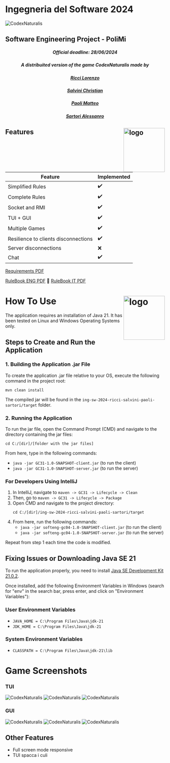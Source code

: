 # Ingegneria del Software 2024
![CodexNaturalis](./src/main/resources/it/polimi/ingsw/gc31/Images/Misc/Codex-Copertina.jpg)
## Software Engineering Project - PoliMi 
<div align="center">
    <h5> Official deadline: 28/06/2024</h1>
    <h5>A distribuited version of the game CodexNaturalis made by</h5>
    <h5><a href="https://github.com/Slaitroc">Ricci Lorenzo</a></h5>
    <h5><a href="https://github.com/salvoc02">Salvini Christian</a></h5>
    <h5><a href="https://github.com/Krotox">Paoli Matteo</a></h5>
    <h5><a href="https://github.com/AleSarto">Sartori Alessanro</a></h5>
</div>

## Features <img src="https://i.ibb.co/RzyJZXm/imp.png" align="right" alt="logo" width="130" height = "139" style = "border: none; float: right;">

| Feature | Implemented  |
| ---------------- | ---- | 
| Simplified Rules |✔️   |
| Complete Rules   |✔️   | 
| Socket and RMI   |✔️   | 
| TUI + GUI        |✔️   | 
| Multiple Games   |✔️   | 
| Resilience to clients disconnections   | ✔️   | 
| Server disconnections   | ❌   | 
| Chat   | ✔️   | 

[Requirements PDF](./documents/requirements.pdf)

[RuleBook ENG PDF](./documents/CODEX_Rulebook_EN.pdf)
🔵
[RuleBook IT PDF](./documents/CODEX_Rulebook_IT.pdf)


# How To Use <img src="https://i.ibb.co/QHmskqv/run.png" align="right" alt="logo" width="130" height = "139" style = "border: none; float: right;">   


<body>
<div class="container">
    <p>The application requires an installation of Java 21. It has been tested on Linux and Windows Operating Systems only.</p>
<h2>Steps to Create and Run the Application</h2>

<h3>1. Building the Application .jar File</h3>
<p>To create the application .jar file relative to your OS, execute the following command in the project root:</p>
<pre><code>mvn clean install</code></pre>
<p>The compiled jar will be found in the <code>ing-sw-2024-ricci-salvini-paoli-sartori/target</code> folder.</p>

<h3>2. Running the Application</h3>
<p>To run the jar file, open the Command Prompt (CMD) and navigate to the directory containing the jar files:</p>
<pre><code>cd C:/[dir]/[folder with the jar files]</code></pre>
<p>From here, type in the following commands:</p>
<ul>
    <li><code>java -jar GC31-1.0-SNAPSHOT-client.jar</code> (to run the client)</li>
    <li><code>java -jar GC31-1.0-SNAPSHOT-server.jar</code> (to run the server)</li>
</ul>

<h3>For Developers Using IntelliJ</h3>
<ol>
    <li>In IntelliJ, navigate to <code>maven -> GC31 -> Lifecycle -> Clean</code></li>
    <li>Then, go to <code>maven -> GC31 -> Lifecycle -> Package</code></li>
    <li>Open CMD and navigate to the project directory:
        <pre><code>cd C:/[dir]/ing-sw-2024-ricci-salvini-paoli-sartori/target</code></pre>
    </li>
    <li>From here, run the following commands:
        <ul>
            <li><code>java -jar softeng-gc04-1.0-SNAPSHOT-client.jar</code> (to run the client)</li>
            <li><code>java -jar softeng-gc04-1.0-SNAPSHOT-server.jar</code> (to run the server)</li>
        </ul>
    </li>
</ol>
<p>Repeat from step 1 each time the code is modified.</p>

<h2>Fixing Issues or Downloading Java SE 21</h2>
<p>To run the application properly, you need to install <a href="https://www.oracle.com/java/technologies/javase/jdk21-archive-downloads.html">Java SE Development Kit 21.0.2</a>.</p>
<p>Once installed, add the following Environment Variables in Windows (search for "env" in the search bar, press enter, and click on "Environment Variables"):</p>

<h3>User Environment Variables</h3>
<ul>
    <li><code>JAVA_HOME = C:\Program Files\Java\jdk-21</code></li>
    <li><code>JDK_HOME = C:\Program Files\Java\jdk-21</code></li>
</ul>

<h3>System Environment Variables</h3>
<ul>
    <li><code>CLASSPATH = C:\Program Files\Java\jdk-21\lib</code></li>
</ul>
</div>
</body>
</html>

# Game Screenshots
### TUI
![CodexNaturalis](./src/main/resources/it/polimi/ingsw/gc31/Images/Presentation/tuiExample1.png)
![CodexNaturalis](./src/main/resources/it/polimi/ingsw/gc31/Images/Presentation/tuiExample2.png)
![CodexNaturalis](./src/main/resources/it/polimi/ingsw/gc31/Images/Presentation/tuiExample3.png)
### GUI
![CodexNaturalis](./src/main/resources/it/polimi/ingsw/gc31/Images/Presentation/guiExample1.png)
![CodexNaturalis](./src/main/resources/it/polimi/ingsw/gc31/Images/Presentation/guiExample2.png)
![CodexNaturalis](./src/main/resources/it/polimi/ingsw/gc31/Images/Presentation/guiExample3.png)

## Other Features
* Full screen mode responsive
* TUI spacca i culi
